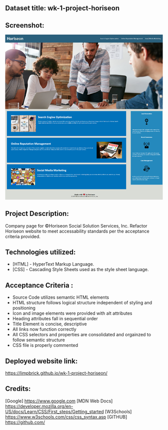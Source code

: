 ## Dataset title: wk-1-project-horiseon

## Screenshot: 
![alt text](assets/images/limpbrick.github.io_wk-1-project-horiseon_.png "Horiseon Refactoring Project")

## Project Description:
Company page for ©Horiseon Social Solution Services, Inc.
Refactor Horiseon website to meet accessability standards per the acceptance criteria provided.

## Technologies utilized:
- [HTML] - HyperText Markup Language.
- [CSS] - Cascading Style Sheets used as the style sheet language.


## Acceptance Criteria :
- Source Code utilizes semantic HTML elements
- HTML structure follows logical structure independent of styling and positioning
- Icon and image elements were provided with alt attributes
- Heading attributes fall in sequential order
- Title Element is concise, descriptive
- All links now function correctly
- All CSS selectors and properties are consolidated and orgainzed to follow semantic structure
- CSS file is properly commented


## Deployed website link:
https://limpbrick.github.io/wk-1-project-horiseon/

## Credits:
[Google] https://www.google.com 
[MDN Web Docs] https://developer.mozilla.org/en-US/docs/Learn/CSS/First_steps/Getting_started
[W3Schools] https://www.w3schools.com/css/css_syntax.asp
[GITHUB] https://github.com/